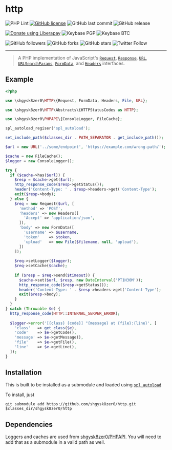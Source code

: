 # http
![PHP Lint](https://github.com/shgysk8zer0/http/workflows/PHP%20Lint/badge.svg)
[![GitHub license](https://img.shields.io/github/license/shgysk8zer0/http.svg)](https://github.com/shgysk8zer0/http/blob/master/LICENSE)
![GitHub last commit](https://img.shields.io/github/last-commit/shgysk8zer0/http.svg)
![GitHub release](https://img.shields.io/github/release/shgysk8zer0/http.svg)

[![Donate using Liberapay](https://img.shields.io/liberapay/receives/shgysk8zer0.svg?logo=liberapay)](https://liberapay.com/shgysk8zer0/donate "Donate using Liberapay")
![Keybase PGP](https://img.shields.io/keybase/pgp/shgysk8zer0.svg)
![Keybase BTC](https://img.shields.io/keybase/btc/shgysk8zer0.svg)

![GitHub followers](https://img.shields.io/github/followers/shgysk8zer0.svg?style=social)
![GitHub forks](https://img.shields.io/github/forks/shgysk8zer0/http.svg?style=social)
![GitHub stars](https://img.shields.io/github/stars/shgysk8zer0/http.svg?style=social)
![Twitter Follow](https://img.shields.io/twitter/follow/shgysk8zer0.svg?style=social)
- - -
> A PHP implementation of JavaScript's [`Request`](https://developer.mozilla.org/en-US/docs/Web/API/Request),
[`Response`](https://developer.mozilla.org/en-US/docs/Web/API/Response),
[`URL`](https://developer.mozilla.org/en-US/docs/Web/API/URL/),
[`URLSearchParams`](https://developer.mozilla.org/en-US/docs/Web/API/URLSearchParams),
[`FormData`](https://developer.mozilla.org/en-US/docs/Web/API/FormData),
and [`Headers`](https://developer.mozilla.org/en-US/docs/Web/API/Headers)
interfaces.

## Example
```php
<?php

use \shgysk8zer0\HTTP\{Request, FormData, Headers, File, URL};

use \shgysk8zer0\HTTP\Abstracts\{HTTPStatusCodes as HTTP};

use \shgysk8zer0\PHPAPI\{ConsoleLogger, FileCache};

spl_autoload_regiser('spl_autoload');

set_include_path($classes_dir . PATH_SEPARATOR . get_include_path());

$url = new URL('../some/endpoint', 'https://example.com/wrong-path/');

$cache = new FileCache();
$logger = new ConsoleLogger();

try {
  if ($cache->has($url)) {
    $resp = $cache->get($url);
    http_response_code($resp->getStatus());
    header('Content-Type: ' . $resp->headers->get('Content-Type');
    exit($resp->body);
  } else {
    $req = new Request($url, [
      'method' => 'POST',
      'headers' => new Headers([
        'Accept' => 'application/json',
      ]),
      'body' => new FormData([
        'username' => $username,
        'token'    => $token,
        'upload'   => new File($filename, null, 'upload'),
      ])
    ]);
    
    $req->setLogger($logger);
    $req->setCache($cache);
    
    if ($resp = $req->send($timeout)) {
      $cache->set($url, $resp, new DateInterval('PT1H30M'));
      http_response_code($resp->getStatus());
      header('Content-Type: ' . $resp->headers->get('Content-Type');
      exit($resp->body);
    }
  }
} catch (Throwable $e) {
  http_response_code(HTTP::INTERNAL_SERVER_ERROR);
  
  $logger->error('[{class} {code}] "{message} at {file}:{line}', [
    'class'   => get_class($e),
    'code'    => $e->getCode(),
    'message' => $e->getMessage(),
    'file'    => $e->getFile(),
    'line'    => $e->getLine(),
  ]);
}
```

## Installation
This is built to be installed as a submodule and loaded using [`spl_autoload`](https://www.php.net/manual/en/function.spl-autoload)

To install, just
```
git submodule add https://github.com/shgysk8zer0/http.git $classes_dir/shgysk8zer0/http
```

## Dependencies
Loggers and caches are used from [shgysk8zer0/PHPAPI](https://github.com/shgysk8zer0/phpapi).
You will need to add that as a submodule in a valid path as well.
